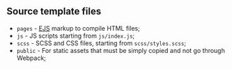 ## Source template files

- `pages` - [EJS](https://ejs.co/) markup to compile HTML files;
- `js` - JS scripts starting from `js/index.js`;
- `scss` - SCSS and CSS files, starting from `scss/styles.scss`;
- `public` - For static assets that must be simply copied and not go through Webpack;
